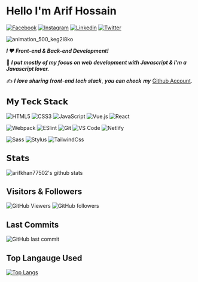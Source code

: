 # **Hello I'm Arif Hossain**

[![Facebook](https://img.shields.io/badge/facebook-%231877F2.svg?&style=for-the-badge&logo=facebook&logoColor=white)](https://www.facebook.com/profile.php?id=100015926198232)
[![Instagram](https://img.shields.io/badge/instagram-%23E4405F.svg?&style=for-the-badge&logo=instagram&logoColor=white)](https://www.instagram.com/arifhossain77502)
[![Linkedin](https://img.shields.io/badge/linkedin-%230077B5.svg?&style=for-the-badge&logo=linkedin&logoColor=white)](https://www.linkedin.com/in/arif-hossain-4480a81b6/)
[![Twitter](https://img.shields.io/badge/twitter-%231DA1F2.svg?&style=for-the-badge&logo=twitter&logoColor=white)](https://codesandbox.io/u/xiaoluoboding)

![animation_500_keg2i8ko](https://user-images.githubusercontent.com/68138862/91644819-8a39ea00-ea61-11ea-9d68-aefdaf65e708.gif)

***I ❤️ Front-end & Back-end Development!***

:vulcan_salute: ***I put mostly of my focus on web development with Javascript & I'm a Javascript lover.***

:writing_hand: 𝑰 𝒍𝒐𝒗𝒆 𝒔𝒉𝒂𝒓𝒊𝒏𝒈 𝒇𝒓𝒐𝒏𝒕-𝒆𝒏𝒅 𝒕𝒆𝒄𝒉 𝒔𝒕𝒂𝒄𝒌, 𝒚𝒐𝒖 𝒄𝒂𝒏 𝒄𝒉𝒆𝒄𝒌 𝒎𝒚 [Github Account](https://github.com/arifkhan77502).

## 𝗠𝘆 𝗧𝗲𝗰𝗸 𝗦𝘁𝗮𝗰𝗸

![HTML5](https://img.shields.io/badge/-HTML5-%23E44D27?style=flat-square&logo=html5&logoColor=ffffff)
![CSS3](https://img.shields.io/badge/-CSS3-%231572B6?style=flat-square&logo=css3)
![JavaScript](https://img.shields.io/badge/-JavaScript-%23F7DF1C?style=flat-square&logo=javascript&logoColor=000000&labelColor=%23F7DF1C&color=%23FFCE5A)
![Vue.js](https://img.shields.io/badge/-Vue.js-%232c3e50?style=flat-square&logo=Vue.js)
![React](https://img.shields.io/badge/-React-%23282C34?style=flat-square&logo=react)

![Webpack](https://img.shields.io/badge/-Webpack-%232C3A42?style=flat-square&logo=webpack)
![ESlint](https://img.shields.io/badge/-ESLint-%234B32C3?style=flat-square&logo=eslint)
![Git](https://img.shields.io/badge/-Git-%23F05032?style=flat-square&logo=git&logoColor=%23ffffff)
![VS Code](https://img.shields.io/badge/-VSCode-%23007ACC?style=flat-square&logo=visual-studio-code)
![Netlify](https://img.shields.io/badge/-Netlify-%2300C7B7?style=flat-square&logo=netlify&logoColor=ffffff)

![Sass](https://img.shields.io/badge/-Sass-%23CC6699?style=flat-square&logo=sass&logoColor=ffffff)
![Stylus](https://img.shields.io/badge/-Stylus-%23333333?style=flat-square&logo=stylus)
![TailwindCss](https://img.shields.io/badge/-TailwindCss-%231a202c?style=flat-square&logo=tailwind-css)

## 𝗦𝘁𝗮𝘁𝘀

![arifkhan77502's github stats](https://github-readme-stats.vercel.app/api?username=arifkhan77502&show_icons=true&theme=dracula)

## **Visitors & Followers**

![GitHub Viewers](https://img.shields.io/github/watchers/arifkhan77502/arifkhan77502?style=for-the-badge&logo=appveyor)
![GitHub followers](https://img.shields.io/github/followers/arifkhan77502?style=for-the-badge&logo=appveyor)

## **Last Commits**

![GitHub last commit](https://img.shields.io/github/last-commit/arifkhan77502/arifkhan77502?style=for-the-badge&logo=appveyor)

## **Top Langauge Used**

[![Top Langs](https://github-readme-stats.vercel.app/api/top-langs/?username=arifkhan77502)](https://github.com/arifkhan77502/github-readme-stats)
